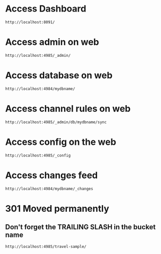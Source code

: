 # Access Dashboard
`http://localhost:8091/`

# Access admin on web
`http://localhost:4985/_admin/`

# Access database on web
`http://localhost:4984/mydbname/`

# Access channel rules on web
`http://localhost:4985/_admin/db/mydbname/sync`

# Access config on the web
`http://localhost:4985/_config`

# Access changes feed
`http://localhost:4984/mydbname/_changes`

# 301 Moved permanently
## Don't forget the TRAILING SLASH in the bucket name
`http://localhost:4985/travel-sample/`
